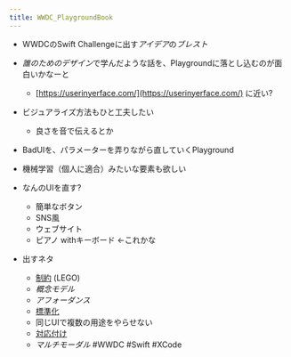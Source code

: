 ```yaml
---
title: WWDC_PlaygroundBook
---
```


* WWDCのSwift Challengeに出す*アイデア*の*ブレスト*

* *誰のためのデザイン*で学んだような話を、Playgroundに落とし込むのが面白いかなーと
  
  * [https://userinyerface.com/](https://userinyerface.com/) に近い?
* ビジュアライズ方法もひと工夫したい
  
  * 良さを音で伝えるとか
* BadUIを、パラメーターを弄りながら直していくPlayground

* 機械学習（個人に適合）みたいな要素も欲しい

* なんのUIを直す?
  
  * 簡単なボタン
  * SNS風
  * ウェブサイト
  * ピアノ withキーボード \<-これかな
* 出すネタ
  
  * [制約](%E5%88%B6%E7%B4%84.md) (LEGO)
  * *概念モデル*
  * *アフォーダンス*
  * [標準化](%E6%A8%99%E6%BA%96%E5%8C%96.md)
  * 同じUIで複数の用途をやらせない
  * [対応付け](%E5%AF%BE%E5%BF%9C%E4%BB%98%E3%81%91.md)
  * *マルチモーダル*
    \#WWDC #Swift #XCode
